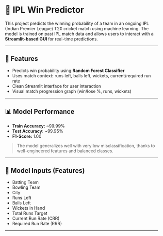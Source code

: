 # 🏏 IPL Win Predictor

This project predicts the winning probability of a team in an ongoing IPL (Indian Premier League) T20 cricket match using machine learning. The model is trained on past IPL match data and allows users to interact with a **Streamlit-based GUI** for real-time predictions.

---

## 🚀 Features

- Predicts win probability using **Random Forest Classifier**
- Uses match context: runs left, balls left, wickets, current/required run rate
- Clean Streamlit interface for user interaction
- Visual match progression graph (win/lose %, runs, wickets)

---

## 📊 Model Performance

- **Train Accuracy:** ~99.99%
- **Test Accuracy:** ~99.95%
- **F1-Score:** 1.00

> The model generalizes well with very low misclassification, thanks to well-engineered features and balanced classes.

---

## 🧠 Model Inputs (Features)

- Batting Team
- Bowling Team
- City
- Runs Left
- Balls Left
- Wickets in Hand
- Total Runs Target
- Current Run Rate (CRR)
- Required Run Rate (RRR)

---

